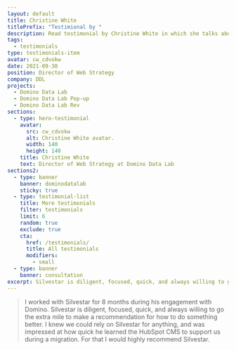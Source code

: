 ```yaml
---
layout: default
title: Christine White
titlePrefix: "Testimional by "
description: Read testimonial by Christine White in which she talks about her positive experience in working with Silvestar Bistrović.
tags:
  - testimonials
type: testimonials-item
avatar: cw_cdvokw
date: 2021-09-30
position: Director of Web Strategy
company: DDL
projects:
  - Domino Data Lab
  - Domino Data Lab Pop-up
  - Domino Data Lab Rev
sections:
  - type: hero-testimonial
    avatar:
      src: cw_cdvokw
      alt: Christine White avatar.
      width: 140
      height: 140
    title: Christine White
    text: Director of Web Strategy at Domino Data Lab
sections2:
  - type: banner
    banner: dominodatalab
    sticky: true
  - type: testimonial-list
    title: More testimonials
    filter: testimonials
    limit: 6
    random: true
    exclude: true
    cta:
      href: /testimonials/
      title: All testimonials
      modifiers:
        - small
  - type: banner
    banner: consultation
excerpt: Silvestar is diligent, focused, quick, and always willing to go the extra mile...
---
```


> I worked with Silvestar for 8 months during his engagement with Domino. Silvestar is diligent, focused, quick, and always willing to go the extra mile to make a recommendation for how to do something better. I knew we could rely on Silvestar for anything, and was impressed at how quick he learned the HubSpot CMS to support us during a migration. For that I would highly recommend Silvestar.
